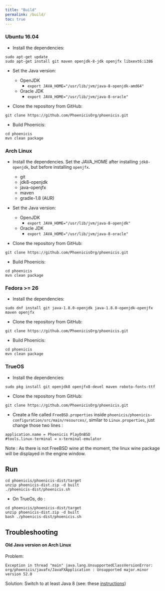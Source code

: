 ```yaml
---
title: "Build"
permalink: /build/
toc: true
---
```


### Ubuntu 16.04
* Install the dependencies:
```
sudo apt-get update
sudo apt-get install git maven openjdk-8-jdk openjfx libxext6:i386
```

* Set the Java version:
  * OpenJDK
    * `export JAVA_HOME="/usr/lib/jvm/java-8-openjdk-amd64"`
  * Oracle JDK
    * `export JAVA_HOME="/usr/lib/jvm/java-8-oracle"`
    
* Clone the repository from GitHub:
```
git clone https://github.com/PhoenicisOrg/phoenicis.git
```

* Build Phoenicis:
```
cd phoenicis
mvn clean package
```

### Arch Linux
* Install the dependencies. Set the JAVA_HOME after installing `jdk8-openjdk`, but before installing `openjfx`.
  * git
  * jdk8-openjdk
  * java-openjfx
  * maven
  * gradle-1.8 (AUR)

* Set the Java version:
  * OpenJDK
    * `export JAVA_HOME="/usr/lib/jvm/java-8-openjdk"`
  * Oracle JDK
    * `export JAVA_HOME="/usr/lib/jvm/java-8-oracle"`
    
* Clone the repository from GitHub:
```
git clone https://github.com/PhoenicisOrg/phoenicis.git
```

* Build Phoenicis:
```
cd phoenicis
mvn clean package
```

### Fedora >= 26

* Install the dependencies:
```
sudo dnf install git java-1.8.0-openjdk java-1.8.0-openjdk-openjfx maven openjfx
```

* Clone the repository from GitHub:
```
git clone https://github.com/PhoenicisOrg/phoenicis.git
```

* Build Phoenicis:
```
cd phoenicis
mvn clean package
```

### TrueOS

* Install the dependencies:
```
sudo pkg install git openjdk8 openjfx8-devel maven roboto-fonts-ttf
```

* Clone the repository from GitHub:
```
git clone https://github.com/PhoenicisOrg/phoenicis.git
```

* Create a file called `FreeBSD.properties` inside `phoenicis/phoenicis-configuration/src/main/resources/`, similar to `Linux.properties`, just change those two lines :
```
application.name = Phoenicis PlayOnBSD
#tools.linux-terminal = x-terminal-emulator
```
Note : As there is not FreeBSD wine at the moment, the linux wine package will be displayed in the engine window.

## Run
```
cd phoenicis/phoenicis-dist/target
unzip phoenicis-dist.zip -d built
./phoenicis-dist/phoenicis.sh
```

* On TrueOs, do :
```
cd phoenicis/phoenicis-dist/target
unzip phoenicis-dist.zip -d built
bash ./phoenicis-dist/phoenicis.sh
```

## Troubleshooting
#### Old Java version on Arch Linux
Problem:
```
Exception in thread "main" java.lang.UnsupportedClassVersionError: org/phoenicis/javafx/JavaFXApplication : Unsupported major.minor version 52.0
```
Solution:
Switch to at least Java 8 (see: these [instructions](https://wiki.archlinux.org/index.php/java#Switching_between_JVM))
